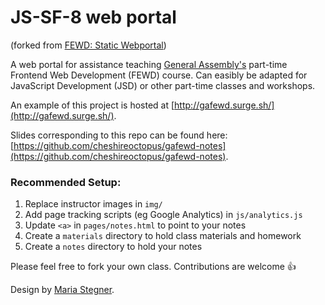 # JS-SF-8 web portal
(forked from [FEWD: Static Webportal](https://github.com/cheshireoctopus/gafewd-portal))

A web portal for assistance teaching [General Assembly's](http://generalassemb.ly) part-time Frontend Web Development (FEWD) course. Can easibly be adapted for JavaScript Development (JSD) or other part-time classes and workshops.

An example of this project is hosted at [http://gafewd.surge.sh/](http://gafewd.surge.sh/).

Slides corresponding to this repo can be found here: [https://github.com/cheshireoctopus/gafewd-notes](https://github.com/cheshireoctopus/gafewd-notes).

### Recommended Setup:

1. Replace instructor images in `img/`
2. Add page tracking scripts (eg Google Analytics) in `js/analytics.js`
3. Update `<a>` in `pages/notes.html` to point to your notes
4. Create a `materials` directory to hold class materials and homework
5. Create a `notes` directory to hold your notes

Please feel free to fork your own class. Contributions are welcome 👍

Design by [Maria Stegner](https://github.com/mstegner).